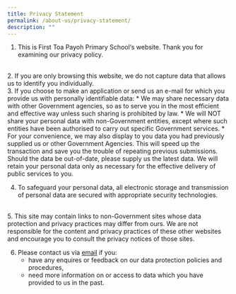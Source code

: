 ```yaml
---
title: Privacy Statement
permalink: /about-us/privacy-statement/
description: ""
---
```

1.   This is First Toa Payoh Primary School‘s website. Thank you for examining our privacy policy. 
<br>
2.   If you are only browsing this website, we do not capture data that allows us to identify you individually. 
<br>
3.   If you choose to make an application or send us an e-mail for which you provide us with personally identifiable data:
		*  We may share necessary data with other Government agencies, so as to serve you in the most efficient and effective way unless such sharing is prohibited by law.
		*  We will NOT share your personal data with non-Government entities, except where such entities have been authorised to carry out specific Government services.
		*  For your convenience, we may also display to you data you had previously supplied us or other Government Agencies. This will speed up the transaction and save you the trouble of repeating previous submissions. Should the data be out-of-date, please supply us the latest data. We will retain your personal data only as necessary for the effective delivery of public services to you. 

4.   To safeguard your personal data, all electronic storage and transmission of personal data are secured with appropriate security technologies.  
<br>
5.   This site may contain links to non-Government sites whose data protection and privacy practices may differ from ours. We are not responsible for the content and privacy practices of these other websites and encourage you to consult the privacy notices of those sites.
<br>

6.   Please contact us via [email](mailto:ftpps@moe.edu.sg) if you: 
		*  have any enquires or feedback on our data protection policies and procedures,
		*  need more information on or access to data which you have provided to us in the past.